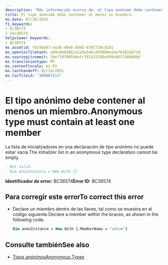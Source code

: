 ```yaml
---
description: 'Más información acerca de: el tipo anónimo debe contener al menos un miembro'
title: El tipo anónimo debe contener al menos un miembro.
ms.date: 07/20/2015
f1_keywords:
- bc36574
- vbc36574
helpviewer_keywords:
- BC36574
ms.assetid: fdc8dd47-ea38-49e8-8dd5-676f726cd101
ms.openlocfilehash: a99c84038b2a1a9a5decdf0889ea5e76482a071d
ms.sourcegitcommit: 10e719780594efc781b15295e499c66f316068b8
ms.translationtype: MT
ms.contentlocale: es-ES
ms.lasthandoff: 02/14/2021
ms.locfileid: "100467113"
---
```

# <a name="anonymous-type-must-contain-at-least-one-member"></a><span data-ttu-id="fd6fa-103">El tipo anónimo debe contener al menos un miembro.</span><span class="sxs-lookup"><span data-stu-id="fd6fa-103">Anonymous type must contain at least one member</span></span>

<span data-ttu-id="fd6fa-104">La lista de inicializadores en una declaración de tipo anónimo no puede estar vacía.</span><span class="sxs-lookup"><span data-stu-id="fd6fa-104">The initializer list in an anonymous type declaration cannot be empty.</span></span>  
  
```vb  
' Not valid.  
' Dim anonInstance = New With {}  
```  
  
 <span data-ttu-id="fd6fa-105">**Identificador de error:** BC36574</span><span class="sxs-lookup"><span data-stu-id="fd6fa-105">**Error ID:** BC36574</span></span>  
  
## <a name="to-correct-this-error"></a><span data-ttu-id="fd6fa-106">Para corregir este error</span><span class="sxs-lookup"><span data-stu-id="fd6fa-106">To correct this error</span></span>  
  
- <span data-ttu-id="fd6fa-107">Declare un miembro dentro de las llaves, tal como se muestra en el código siguiente.</span><span class="sxs-lookup"><span data-stu-id="fd6fa-107">Declare a member within the braces, as shown in the following code.</span></span>  
  
    ```vb  
    Dim anonInstance = New With {.MemberName = "value"}  
    ```  
  
## <a name="see-also"></a><span data-ttu-id="fd6fa-108">Consulte también</span><span class="sxs-lookup"><span data-stu-id="fd6fa-108">See also</span></span>

- [<span data-ttu-id="fd6fa-109">Tipos anónimos</span><span class="sxs-lookup"><span data-stu-id="fd6fa-109">Anonymous Types</span></span>](../programming-guide/language-features/objects-and-classes/anonymous-types.md)
